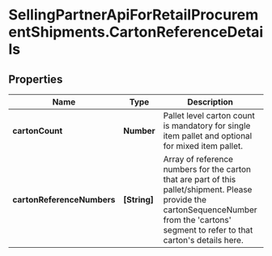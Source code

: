 # SellingPartnerApiForRetailProcurementShipments.CartonReferenceDetails

## Properties

Name | Type | Description | Notes
------------ | ------------- | ------------- | -------------
**cartonCount** | **Number** | Pallet level carton count is mandatory for single item pallet and optional for mixed item pallet. | [optional] 
**cartonReferenceNumbers** | **[String]** | Array of reference numbers for the carton that are part of this pallet/shipment. Please provide the cartonSequenceNumber from the &#39;cartons&#39; segment to refer to that carton&#39;s details here. | 


